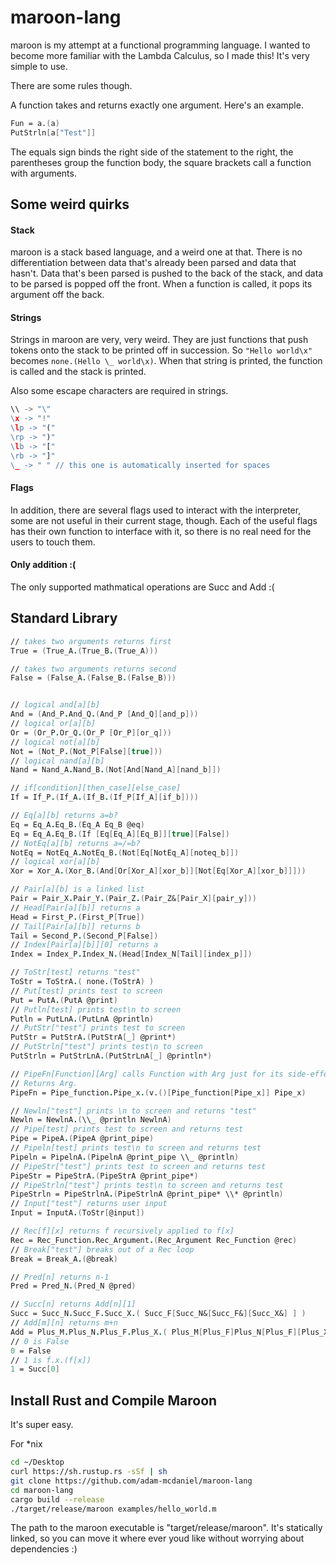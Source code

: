 # maroon-lang

maroon is my attempt at a functional programming language. I wanted to become more familiar with the Lambda Calculus, so I made this! It's very simple to use.

There are some rules though.

A function takes and returns exactly one argument. Here's an example.

```fs
Fun = a.(a)
PutStrln[a["Test"]]
```

The equals sign binds the right side of the statement to the right, the parentheses group the function body, the square brackets call a function with arguments.

## Some weird quirks

#### Stack

maroon is a stack based language, and a weird one at that. There is no differentiation between data that's already been parsed and data that hasn't. Data that's been parsed is pushed to the back of the stack, and data to be parsed is popped off the front. When a function is called, it pops its argument off the back.

#### Strings

Strings in maroon are very, very weird. They are just functions that push tokens onto the stack to be printed off in succession. So `"Hello world\x"` becomes `none.(Hello \_ world\x)`. When that string is printed, the function is called and the stack is printed.

Also some escape characters are required in strings.

```rust
\\ -> "\"
\x -> "!"
\lp -> "("
\rp -> ")"
\lb -> "["
\rb -> "]"
\_ -> " " // this one is automatically inserted for spaces
```

#### Flags

In addition, there are several flags used to interact with the interpreter, some are not useful in their current stage, though. Each of the useful flags has their own function to interface with it, so there is no real need for the users to touch them.

#### Only addition :(

The only supported mathmatical operations are Succ and Add :(

## Standard Library

```fs
// takes two arguments returns first
True = (True_A.(True_B.(True_A)))

// takes two arguments returns second
False = (False_A.(False_B.(False_B)))


// logical and[a][b]
And = (And_P.And_Q.(And_P [And_Q][and_p]))
// logical or[a][b]
Or = (Or_P.Or_Q.(Or_P [Or_P][or_q]))
// logical not[a][b]
Not = (Not_P.(Not_P[False][true]))
// logical nand[a][b]
Nand = Nand_A.Nand_B.(Not[And[Nand_A][nand_b]])

// if[condition][then_case][else_case]
If = If_P.(If_A.(If_B.(If_P[If_A][if_b])))

// Eq[a][b] returns a=b?
Eq = Eq_A.Eq_B.(Eq_A Eq_B @eq)
Eq = Eq_A.Eq_B.(If [Eq[Eq_A][Eq_B]][true][False])
// NotEq[a][b] returns a=/=b?
NotEq = NotEq_A.NotEq_B.(Not[Eq[NotEq_A][noteq_b]])
// logical xor[a][b]
Xor = Xor_A.(Xor_B.(And[Or[Xor_A][xor_b]][Not[Eq[Xor_A][xor_b]]]))

// Pair[a][b] is a linked list
Pair = Pair_X.Pair_Y.(Pair_Z.(Pair_Z&[Pair_X][pair_y]))
// Head[Pair[a][b]] returns a
Head = First_P.(First_P[True])
// Tail[Pair[a][b]] returns b
Tail = Second_P.(Second_P[False])
// Index[Pair[a][b]][0] returns a
Index = Index_P.Index_N.(Head[Index_N[Tail][index_p]])

// ToStr[test] returns "test"
ToStr = ToStrA.( none.(ToStrA) )
// Put[test] prints test to screen
Put = PutA.(PutA @print)
// Putln[test] prints test\n to screen
Putln = PutLnA.(PutLnA @println)
// PutStr["test"] prints test to screen
PutStr = PutStrA.(PutStrA[_] @print*)
// PutStrln["test"] prints test\n to screen
PutStrln = PutStrLnA.(PutStrLnA[_] @println*)

// PipeFn[Function][Arg] calls Function with Arg just for its side-effects.
// Returns Arg.
PipeFn = Pipe_function.Pipe_x.(v.()[Pipe_function[Pipe_x]] Pipe_x)

// Newln["test"] prints \n to screen and returns "test"
Newln = NewlnA.(\\_ @println NewlnA)
// Pipe[test] prints test to screen and returns test
Pipe = PipeA.(PipeA @print_pipe)
// Pipeln[test] prints test\n to screen and returns test
Pipeln = PipelnA.(PipelnA @print_pipe \\_ @println)
// PipeStr["test"] prints test to screen and returns test
PipeStr = PipeStrA.(PipeStrA @print_pipe*)
// PipeStrln["test"] prints test\n to screen and returns test
PipeStrln = PipeStrlnA.(PipeStrlnA @print_pipe* \\* @println)
// Input["test"] returns user input
Input = InputA.(ToStr[@input])

// Rec[f][x] returns f recursively applied to f[x]
Rec = Rec_Function.Rec_Argument.(Rec_Argument Rec_Function @rec)
// Break["test"] breaks out of a Rec loop
Break = Break_A.(@break)

// Pred[n] returns n-1
Pred = Pred_N.(Pred_N @pred)

// Succ[n] returns Add[n][1]
Succ = Succ_N.Succ_F.Succ_X.( Succ_F[Succ_N&[Succ_F&][Succ_X&] ] )
// Add[m][n] returns m+n
Add = Plus_M.Plus_N.Plus_F.Plus_X.( Plus_M[Plus_F]Plus_N[Plus_F][Plus_X]] )
// 0 is False
0 = False
// 1 is f.x.(f[x])
1 = Succ[0]
```

## Install Rust and Compile Maroon

It's super easy.

For \*nix

```bash
cd ~/Desktop
curl https://sh.rustup.rs -sSf | sh
git clone https://github.com/adam-mcdaniel/maroon-lang
cd maroon-lang
cargo build --release
./target/release/maroon examples/hello_world.m
```

The path to the maroon executable is "target/release/maroon". It's statically linked, so you can move it where ever youd like without worrying about dependencies :)

